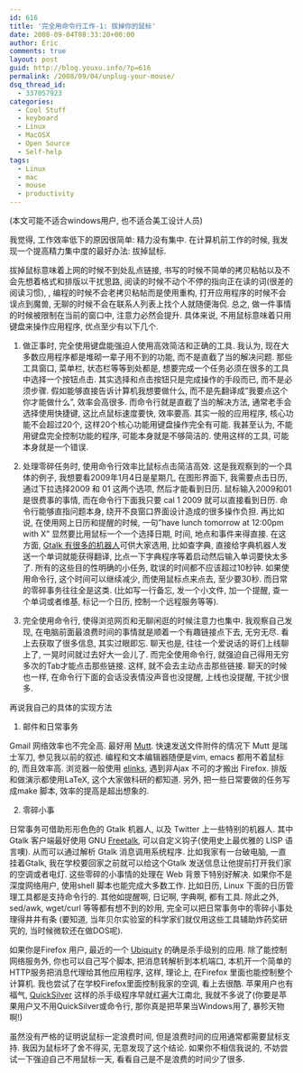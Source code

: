 ```yaml
---
id: 616
title: '完全用命令行工作-1: 拔掉你的鼠标'
date: 2008-09-04T08:33:20+00:00
author: Eric
comments: true
layout: post
guid: http://blog.youxu.info/?p=616
permalink: /2008/09/04/unplug-your-mouse/
dsq_thread_id:
  - 337057923
categories:
  - Cool Stuff
  - keyboard
  - Linux
  - MacOSX
  - Open Source
  - Self-help
tags:
  - Linux
  - mac
  - mouse
  - productivity
---
```

(本文可能不适合windows用户, 也不适合美工设计人员)

我觉得, 工作效率低下的原因很简单: 精力没有集中. 在计算机前工作的时候, 我发现一个提高精力集中度的最好办法: 拔掉鼠标.

拔掉鼠标意味着上网的时候不到处乱点链接, 书写的时候不简单的拷贝粘帖以及不会先想着格式和排版以干扰思路, 阅读的时候不动个不停的指向正在读的词(很差的阅读习惯), , 编程的时候不会老拷贝粘帖而是使用重构, 打开应用程序的时候不会误点到魔兽, 无聊的时候不会在联系人列表上找个人就随便海侃. 总之, 做一件事情的时候被限制在当前的窗口中, 注意力必然会提升. 具体来说, 不用鼠标意味着只用键盘来操作应用程序, 优点至少有以下几个.

1. 做正事时, 完全使用键盘能强迫人使用高效简洁和正确的工具. 我认为, 现在大多数应用程序都是堆砌一辈子用不到的功能, 而不是直截了当的解决问题. 那些工具窗口, 菜单栏, 状态栏等等到处都是, 想要完成一个任务必须在很多的工具中选择一个按钮点击. 其实选择和点击按钮只是完成操作的手段而已, 而不是必须步骤. 假如能够直接告诉计算机我想要做什么, 而不是先翻译成&#8221;我要点这个你才能做什么&#8221;, 效率会高很多. 而命令行就是直截了当的解决方法, 通常老手会选择使用快捷键, 这比点鼠标速度要快, 效率要高. 其实一般的应用程序, 核心功能不会超过20个, 这样20个核心功能用键盘操作完全有可能. 我甚至认为, 不能用键盘完全控制功能的程序, 可能本身就是不够简洁的. 使用这样的工具, 可能本身就是一个错误.

2. 处理零碎任务时, 使用命令行效率比鼠标点击简洁高效. 这是我观察到的一个具体的例子, 我想要看2009年1月4日是星期几, 在图形界面下, 我需要点击日历, 通过下拉选择2009 和 01 这两个选项, 然后才能看到日历. 鼠标输入2009和01是很费事的事情, 而在命令行下面我只要 cal 1 2009 就可以直接看到日历. 命令行能够直指问题本身, 绕开不良窗口界面设计造成的很多操作负担. 再比如说, 在使用网上日历和提醒的时候, 一句&#8221;have lunch tomorrow at 12:00pm with X&#8221; 显然要比用鼠标一个一个选择日期, 时间, 地点和事件来得直接. 在这方面, [Gtalk 有很多的机器人](http://www.dwgoogle.cn/articles/gtalk机器人帐号大全.html)可供大家选用, 比如查字典, 直接给字典机器人发送一个单词就能获得翻译, 比点一下字典程序等着启动然后输入单词要快太多了. 所有的这些目的性明确的小任务, 耽误的时间都不应该超过10秒钟. 如果使用命令行, 这个时间可以继续减少, 而使用鼠标点来点去, 至少要30秒. 而日常的零碎事务往往全是这类. (比如写一行备忘, 发一个小文件, 加一个提醒, 查一个单词或者维基, 标记一个日历, 控制一个远程服务等等).

3. 完全使用命令行, 使得浏览网页和无聊闲逛的时候注意力也集中. 我观察自己发现, 在电脑前面最浪费时间的事情就是顺着一个有趣链接点下去, 无穷无尽. 看上去获取了很多信息, 其实过眼即忘. 聊天也是, 往往一个爱说话的哥们上线聊上了, 一晃时间就过去好大一会儿了. 而完全使用命令行, 就强迫自己得用无穷多次的Tab才能点击那些链接. 这样, 就不会去主动点击那些链接. 聊天的时候也一样, 在命令行下面的会话没表情没声音也没提醒, 上线也没提醒, 干扰少很多.

再说我自己的具体的实现方法

1. 邮件和日常事务

Gmail 网络效率也不完全高. 最好用 [Mutt](http://www.mutt.org/). 快速发送文件附件的情况下 Mutt 是瑞士军刀, 参见我以前的叙述. 编程和文本编辑器随便是vim, emacs 都用不着鼠标的, 而且效率高. 浏览器一般使用 [elinks](http://elinks.or.cz/), 遇到非Ajax 不可的才搬出 Firefox. 排版和做演示都使用LaTeX, 这个大家做科研的都知道. 另外, 把一些日常要做的任务写成make 脚本, 效率的提高是超出想象的.

2. 零碎小事

日常事务可借助形形色色的 Gtalk 机器人, 以及 Twitter 上一些特别的机器人. 其中Gtalk 客户端最好使用 GNU [Freetalk](http://www.gnu.org/software/freetalk/), 可以自定义钩子(使用史上最优雅的 LISP 语言噢). 从而可以通过解析 Gtalk 消息调用系统程序. 比如我家有一台破电脑, 一直挂着Gtalk, 我在学校要回家之前就可以给这个Gtalk 发送信息让他提前打开我们家的空调或者电灯. 这些零碎的小事情的处理在 Web 背景下特别好解决. 如果你不是深度网络用户, 使用shell 脚本也能完成大多数工作. 比如日历, Linux 下面的日历管理工具都是支持命令行的. 其他如提醒啊, 日记啊, 字典啊, 都有工具. 除此之外, sed/awk, wget/curl 等等都有想不到的妙用, 完全可以把日常事务中的零碎小事处理得井井有条 (要知道, 当年贝尔实验室的科学家们就仅用这些工具辅助炸药奖研究的, 当时候微软还在做DOS呢).

如果你是Firefox 用户, 最近的一个 [Ubiquity](http://labs.mozilla.com/2008/08/introducing-ubiquity/) 的确是杀手级别的应用. 除了能控制网络服务外, 你也可以自己写个脚本, 把消息转解析到本机端口, 本机开一个简单的HTTP服务把消息代理给其他应用程序, 这样, 理论上, 在Firefox 里面也能控制整个计算机. 我也尝试了在学校Firefox里面控制我家的空调, 看上去很酷. 苹果用户也有福气, [QuickSilver](http://www.blacktree.com/) 这样的杀手级程序早就红遍大江南北, 我就不多说了(你要是苹果用户又不用QuickSilver或命令行, 那你真是把苹果当Windows用了, 暴殄天物啊!)

虽然没有严格的证明说鼠标一定浪费时间, 但是浪费时间的应用通常都需要鼠标支持. 我因为鼠标坏了舍不得买, 无意发现了这个结论. 如果你不相信我说的, 不妨尝试一下强迫自己不用鼠标一天, 看看自己是不是浪费的时间少了很多.